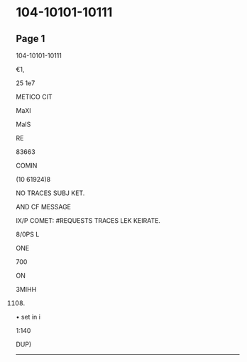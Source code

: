 # 104-10101-10111

## Page 1

104-10101-10111

€1,

25 1е7

METICO CIT

MaXI

MaIS

RE

83663

COMIN

(10 61924)8

NO TRACES SUBJ KET.

AND CF MESSAGE

IX/P COMET: #REQUESTS TRACES LEK KEIRATE.

8/0PS L

ONE

700

ON

ЗМІНН

1108.

• set in i

1:140

DUP)

---


